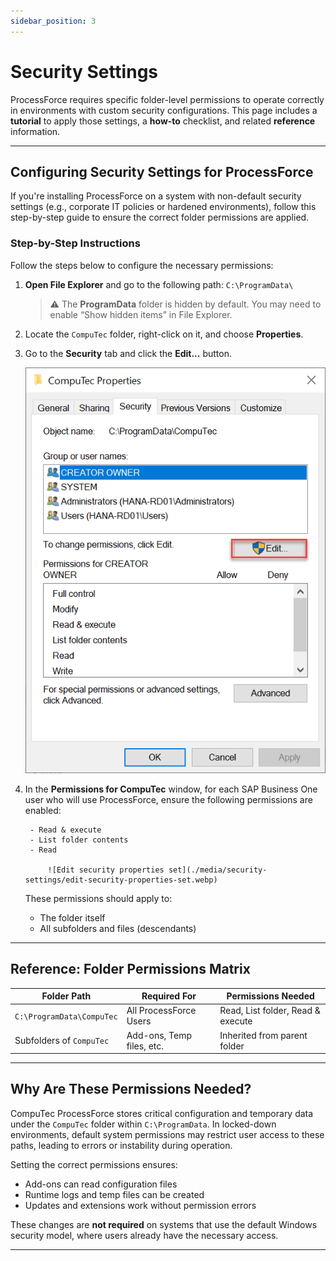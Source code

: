 ```yaml
---
sidebar_position: 3
---
```


# Security Settings

ProcessForce requires specific folder-level permissions to operate correctly in environments with custom security configurations. This page includes a **tutorial** to apply those settings, a **how-to** checklist, and related **reference** information.

---

## Configuring Security Settings for ProcessForce

If you're installing ProcessForce on a system with non-default security settings (e.g., corporate IT policies or hardened environments), follow this step-by-step guide to ensure the correct folder permissions are applied.

### Step-by-Step Instructions

Follow the steps below to configure the necessary permissions:

1. **Open File Explorer** and go to the following path: `C:\ProgramData\`  
   > ⚠️ The **ProgramData** folder is hidden by default. You may need to enable “Show hidden items” in File Explorer.

2. Locate the `CompuTec` folder, right-click on it, and choose **Properties**.

3. Go to the **Security** tab and click the **Edit...** button.

   ![Edit security properties](./media/security-settings/edit-security-properties.webp)

4. In the **Permissions for CompuTec** window, for each SAP Business One user who will use ProcessForce, ensure the following permissions are enabled:

        - Read & execute
        - List folder contents
        - Read

            ![Edit security properties set](./media/security-settings/edit-security-properties-set.webp)

   These permissions should apply to:
   - The folder itself
   - All subfolders and files (descendants)

---

## Reference: Folder Permissions Matrix

| Folder Path                     | Required For               | Permissions Needed                    |
|--------------------------------|----------------------------|----------------------------------------|
| `C:\ProgramData\CompuTec`      | All ProcessForce Users     | Read, List folder, Read & execute      |
| Subfolders of `CompuTec`       | Add-ons, Temp files, etc.  | Inherited from parent folder |

---

## Why Are These Permissions Needed?

CompuTec ProcessForce stores critical configuration and temporary data under the `CompuTec` folder within `C:\ProgramData`. In locked-down environments, default system permissions may restrict user access to these paths, leading to errors or instability during operation.

Setting the correct permissions ensures:

- Add-ons can read configuration files
- Runtime logs and temp files can be created
- Updates and extensions work without permission errors

These changes are **not required** on systems that use the default Windows security model, where users already have the necessary access.

---
